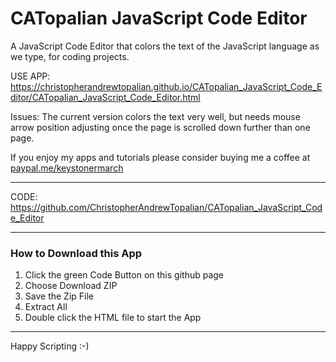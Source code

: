 # CATopalian JavaScript Code Editor
A JavaScript Code Editor that colors the text of the JavaScript language as we type, for coding projects.  

USE APP: https://christopherandrewtopalian.github.io/CATopalian_JavaScript_Code_Editor/CATopalian_JavaScript_Code_Editor.html

Issues: The current version colors the text very well, but needs mouse arrow position adjusting once the page is scrolled down further than one page.  

If you enjoy my apps and tutorials please consider buying me a coffee at [paypal.me/keystonermarch](https://www.paypal.com/paypalme/keystonermarch)

---

CODE: https://github.com/ChristopherAndrewTopalian/CATopalian_JavaScript_Code_Editor

---

### How to Download this App
1. Click the green Code Button on this github page
2. Choose Download ZIP
3. Save the Zip File
4. Extract All
5. Double click the HTML file to start the App

---

Happy Scripting :-)

